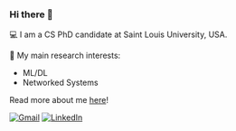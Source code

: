 ### Hi there 👋

<!--
**lorepap/lorepap** is a ✨ _special_ ✨ repository because its `README.md` (this file) appears on your GitHub profile.

Here are some ideas to get you started:

- 🔭 I’m currently working on ...
- 🌱 I’m currently learning ...
- 👯 I’m looking to collaborate on ...
- 🤔 I’m looking for help with ...
- 💬 Ask me about ...
- 📫 How to reach me: ...
- 😄 Pronouns: ...
- ⚡ Fun fact: ...
-->


💻 I am a CS PhD candidate at Saint Louis University, USA.  

  🎯 My main research interests:
  - ML/DL
  - Networked Systems

Read more about me [here](https://lorepap.github.io)!

[![Gmail](https://img.shields.io/badge/Gmail-D14836?style=for-the-badge&logo=gmail&logoColor=white)](https://mail.google.com/mail/u/0/#inbox?compose=GTvVlcSHwsCRhCfJfvpRQrWzqDKLzNwfMNvfBbPjbmFtvCkNwlRNDbsqtntTHnkVrTDlxfmwHzQbd) [![LinkedIn](https://img.shields.io/badge/LinkedIn-0077B5?style=for-the-badge&logo=linkedin&logoColor=white)](https://www.linkedin.com/in/lorenzo-pappone)
